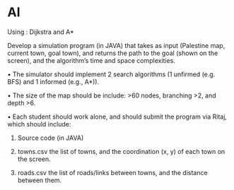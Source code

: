 # AI

Using : Dijkstra and A*


Develop a simulation program (in JAVA) that takes as input (Palestine map, current town, goal town), and
returns the path to the goal (shown on the screen), and the algorithm’s time and space complexities.


• The simulator should implement 2 search algorithms (1 unfirmed (e.g. BFS) and 1 informed (e.g., A*)).

• The size of the map should be include: >60 nodes, branching >2, and depth >6.

• Each student should work alone, and should submit the program via Ritaj, which should include:

1. Source code (in JAVA)

2. towns.csv the list of towns, and the coordination (x, y) of each town on the screen.

3. roads.csv the list of roads/links between towns, and the distance between them.
